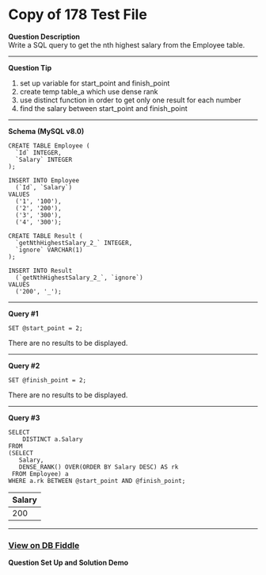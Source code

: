 # Copy of 178 Test File

**Question Description**\
Write a SQL query to get the nth highest salary from the Employee table.

***

**Question Tip**

1. set up variable for start\_point and finish\_point
2. create temp table\_a which use dense rank
3. use distinct function in order to get only one result for each number
4. find the salary between start\_point and finish\_point

***

**Schema (MySQL v8.0)**

```
CREATE TABLE Employee (
  `Id` INTEGER,
  `Salary` INTEGER
);

INSERT INTO Employee
  (`Id`, `Salary`)
VALUES
  ('1', '100'),
  ('2', '200'),
  ('3', '300'),
  ('4', '300');

CREATE TABLE Result (
  `getNthHighestSalary_2_` INTEGER,
  `ignore` VARCHAR(1)
);

INSERT INTO Result
  (`getNthHighestSalary_2_`, `ignore`)
VALUES
  ('200', '_');
```

***

**Query #1**

```
SET @start_point = 2;
```

There are no results to be displayed.

***

**Query #2**

```
SET @finish_point = 2;
```

There are no results to be displayed.

***

**Query #3**

```
SELECT
	DISTINCT a.Salary
FROM
(SELECT
   Salary,
   DENSE_RANK() OVER(ORDER BY Salary DESC) AS rk
 FROM Employee) a
WHERE a.rk BETWEEN @start_point AND @finish_point;
```

| Salary |
| ------ |
| 200    |

***

### [View on DB Fiddle](https://www.db-fiddle.com/f/nSfQuUnAeNSCUEaFv4eW1b/2)

**Question Set Up and Solution Demo**
